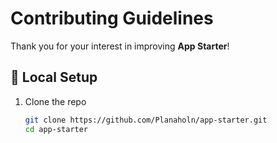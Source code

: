 # Contributing Guidelines

Thank you for your interest in improving **App Starter**!

## 🧱 Local Setup

1. Clone the repo
   ```bash
   git clone https://github.com/Planaholn/app-starter.git
   cd app-starter

